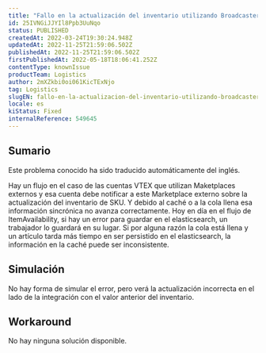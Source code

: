 ```yaml
---
title: "Fallo en la actualización del inventario utilizando Broadcaster for Integrations para notificar al mercado externo"
id: 25IVNGiJJYIl8Ppb3UuNqo
status: PUBLISHED
createdAt: 2022-03-24T19:30:24.948Z
updatedAt: 2022-11-25T21:59:06.502Z
publishedAt: 2022-11-25T21:59:06.502Z
firstPublishedAt: 2022-05-18T18:06:41.252Z
contentType: knownIssue
productTeam: Logistics
author: 2mXZkbi0oi061KicTExNjo
tag: Logistics
slugEN: fallo-en-la-actualizacion-del-inventario-utilizando-broadcaster-for-integrations-para-notificar-al-mercado-externo
locale: es
kiStatus: Fixed
internalReference: 549645
---
```


## Sumario

<div class="alert alert-info">
  <p>Este problema conocido ha sido traducido automáticamente del inglés.</p>
</div>



Hay un flujo en el caso de las cuentas VTEX que utilizan Maketplaces externos y esa cuenta debe notificar a este Marketplace externo sobre la actualización del inventario de SKU. Y debido al caché o a la cola llena esa información sincrónica no avanza correctamente.
Hoy en día en el flujo de ItemAvailability, si hay un error para guardar en el elasticsearch, un trabajador lo guardará en su lugar. Si por alguna razón la cola está llena y un artículo tarda más tiempo en ser persistido en el elasticsearch, la información en la caché puede ser inconsistente.




## Simulación



No hay forma de simular el error, pero verá la actualización incorrecta en el lado de la integración con el valor anterior del inventario.




## Workaround



No hay ninguna solución disponible.

